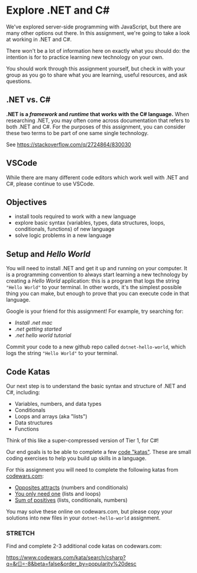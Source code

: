 # Explore .NET and C#

We've explored server-side programming with JavaScript, but there are many other options out there. In this assignment, we're going to take a look at working in .NET and C#.

There won't be a lot of information here on exactly what you should do: the intention is for to practice learning new technology on your own.

You should work through this assignment yourself, but check in with your group as you go to share what you are learning, useful resources, and ask questions.

## .NET vs. C#

**.NET is a _framework_ and _runtime_ that works with the C# language.** When researching .NET, you may often come across documentation that refers to both .NET and C#. For the purposes of this assignment, you can consider these two terms 
to be part of one same single technology.

See https://stackoverflow.com/q/2724864/830030

## VSCode

While there are many different code editors which work well with .NET and C#, please continue to use VSCode.

## Objectives

- install tools required to work with a new language
- explore basic syntax (variables, types, data structures, loops, conditionals, functions) of new language
- solve logic problems in a new language


## Setup and _Hello World_

You will need to install .NET and get it up and running on your computer. It is a programming convention to always start learning a new technology by creating a _Hello World_ application: this is a program that logs the string `"Hello World"` to your terminal. In other words, it's the simplest possible thing you can make, but enough to prove that you can execute code in that language.

Google is your friend for this assignment! For example, try searching for:

- _Install .net mac_
- _.net getting started_
- _.net hello world tutorial_

Commit your code to a new github repo called `dotnet-hello-world`, which logs the string `"Hello World"` to your terminal.

## Code Katas

Our next step is to understand the basic syntax and structure of .NET and C#, including:

- Variables, numbers, and data types
- Conditionals
- Loops and arrays (aka "lists")
- Data structures
- Functions

Think of this like a super-compressed version of Tier 1, for C#!

Our end goals is to be able to complete a few [code "katas"](https://en.wikipedia.org/wiki/Kata_(programming)). These are small coding exercises to help you build up skills in a language. 

For this assignment you will need to complete the following katas from [codewars.com](https://www.codewars.com):

- [Opposites attracts](https://www.codewars.com/kata/555086d53eac039a2a000083/train/csharp) (numbers and conditionals)
- [You only need one](https://www.codewars.com/kata/57cc975ed542d3148f00015b/train/csharp) (lists and loops)
- [Sum of positives](https://www.codewars.com/kata/5715eaedb436cf5606000381/train/csharp) (lists, conditionals, numbers)

You may solve these online on codewars.com, but please copy your solutions into new files in your `dotnet-hello-world` assignment. 

### STRETCH

Find and complete 2-3 additional code katas on codewars.com:

https://www.codewars.com/kata/search/csharp?q=&r[]=-8&beta=false&order_by=popularity%20desc
